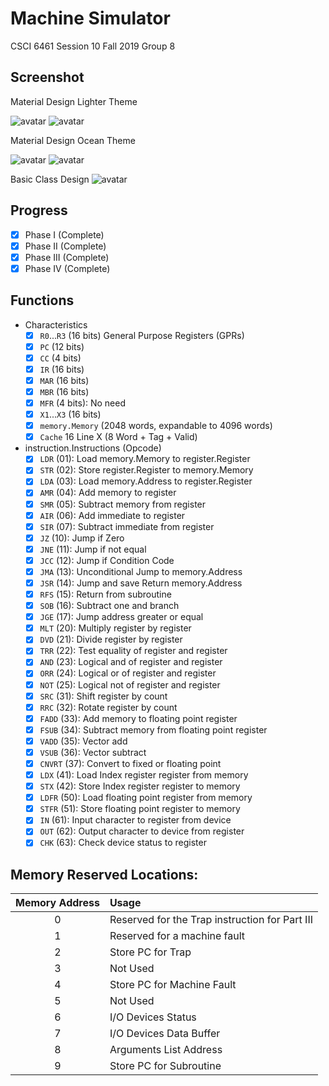 # Machine Simulator
CSCI 6461 Session 10 Fall 2019 Group 8

## Screenshot
Material Design Lighter Theme

![avatar](https://github.com/baoziii/CSCI-6461/blob/master/Material_Design_Lighter_1.png?raw=true)
![avatar](https://github.com/baoziii/CSCI-6461/blob/master/Material_Design_Lighter_2.png?raw=true)

Material Design Ocean Theme

![avatar](https://github.com/baoziii/CSCI-6461/blob/master/Material_Design_Ocean_1.png?raw=true)
![avatar](https://github.com/baoziii/CSCI-6461/blob/master/Material_Design_Ocean_1.png?raw=true)

Basic Class Design
![avatar](https://github.com/baoziii/CSCI-6461/blob/master/Internal-Code-Design-basic.jpg?raw=true)

## Progress
- [x] Phase I (Complete)
- [x] Phase II (Complete)
- [x] Phase III (Complete)
- [x] Phase IV (Complete)

## Functions
- Characteristics
    - [x] `R0`...`R3` (16 bits) General Purpose Registers (GPRs)
    - [x] `PC` (12 bits)
    - [x] `CC` (4 bits)
    - [x] `IR` (16 bits)
    - [x] `MAR` (16 bits)
    - [x] `MBR` (16 bits)
    - [x] `MFR` (4 bits): No need
    - [x] `X1`...`X3` (16 bits) 
    - [x] `memory.Memory` (2048 words, expandable to 4096 words)
    - [x] `Cache` 16 Line X (8 Word + Tag + Valid)
- instruction.Instructions (Opcode)
    - [x] `LDR` (01): Load memory.Memory to register.Register
    - [x] `STR` (02): Store register.Register to memory.Memory
    - [x] `LDA` (03): Load memory.Address to register.Register
    - [x] `AMR` (04): Add memory to register 
    - [x] `SMR` (05): Subtract memory from register
    - [x] `AIR` (06): Add immediate to register
    - [x] `SIR` (07): Subtract immediate from register
    - [x] `JZ` (10): Jump if Zero
    - [x] `JNE` (11): Jump if not equal
    - [x] `JCC` (12): Jump if Condition Code
    - [x] `JMA` (13): Unconditional Jump to memory.Address
    - [x] `JSR` (14): Jump and save Return memory.Address
    - [x] `RFS` (15): Return from subroutine
    - [x] `SOB` (16): Subtract one and branch
    - [x] `JGE` (17): Jump address greater or equal
    - [x] `MLT` (20): Multiply register by register
    - [x] `DVD` (21): Divide register by register
    - [x] `TRR` (22): Test equality of register and register
    - [x] `AND` (23): Logical and of register and register
    - [x] `ORR` (24): Logical or of register and register
    - [x] `NOT` (25): Logical not of register and register
    - [x] `SRC` (31): Shift register by count
    - [x] `RRC` (32): Rotate register by count
    - [x] `FADD` (33): Add memory to floating point register
    - [x] `FSUB` (34): Subtract memory from floating point register
    - [x] `VADD` (35): Vector add
    - [x] `VSUB` (36): Vector subtract
    - [x] `CNVRT` (37): Convert to fixed or floating point
    - [x] `LDX` (41): Load Index register register from memory
    - [x] `STX` (42): Store Index register register to memory
    - [x] `LDFR` (50): Load floating point register from memory
    - [x] `STFR` (51): Store floating point register to memory
    - [x] `IN` (61): Input character to register from device
    - [x] `OUT` (62): Output character to device from register
    - [x] `CHK` (63): Check device status to register

## Memory Reserved Locations:

|Memory Address|Usage|
|:----:|:----|
|0|Reserved for the Trap instruction for Part III|
|1|Reserved for a machine fault|
|2|Store PC for Trap|
|3|Not Used|
|4|Store PC for Machine Fault|
|5|Not Used|
|6|I/O Devices Status|
|7|I/O Devices Data Buffer|
|8|Arguments List Address|
|9|Store PC for Subroutine|

